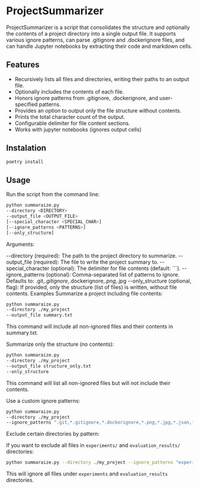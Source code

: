 # ProjectSummarizer
ProjectSummarizer is a script that consolidates the structure and optionally the contents of a project directory into a single output file. It supports various ignore patterns, can parse .gitignore and .dockerignore files, and can handle Jupyter notebooks by extracting their code and markdown cells.

## Features
- Recursively lists all files and directories, writing their paths to an output file.
- Optionally includes the contents of each file.
- Honors ignore patterns from .gitignore, .dockerignore, and user-specified patterns.
- Provides an option to output only the file structure without contents.
- Prints the total character count of the output.
- Configurable delimiter for file content sections.
- Works with jupyter notebooks (ignores output cells)


## Instalation
```sh
poetry install
```

## Usage
Run the script from the command line:

```sh
python summaraize.py
--directory <DIRECTORY>
--output_file <OUTPUT_FILE>
[--special_character <SPECIAL_CHAR>]
[--ignore_patterns <PATTERNS>]
[--only_structure] 
```

Arguments:

--directory (required): The path to the project directory to summarize.
--output_file (required): The file to write the project summary to.
--special_character (optional): The delimiter for file contents (default: ```).
--ignore_patterns (optional): Comma-separated list of patterns to ignore.
Defaults to: .git,*.gitignore,*.dockerignore,*.png,*.jpg
--only_structure (optional, flag): If provided, only the structure (list of files) is written, without file contents.
Examples
Summarize a project including file contents:

``` sh
python summaraize.py
--directory ./my_project
--output_file summary.txt 
```

This command will include all non-ignored files and their contents in summary.txt.

Summarize only the structure (no contents):

```sh 
python summaraize.py
--directory ./my_project
--output_file structure_only.txt
--only_structure 
```

This command will list all non-ignored files but will not include their contents.

Use a custom ignore patterns:

```sh 
python summaraize.py
--directory ./my_project
--ignore_patterns ".git,*.gitignore,*.dockerignore,*.png,*.jpg,*.json,folder/i/want/to/exclude/*" 
```

Exclude certain directories by pattern:

If you want to exclude all files in `experiments/` and `evaluation_results/` directories:

```sh
python summaraize.py --directory ./my_project --ignore_patterns "experiments/*,evaluation_results/*" 
```

This will ignore all files under `experiments` and `evaluation_results` directories.